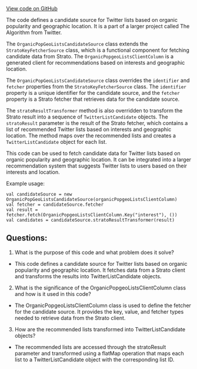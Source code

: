 [View code on GitHub](https://github.com/misbahsy/the-algorithm/product-mixer/component-library/src/main/scala/com/twitter/product_mixer/component_library/candidate_source/lists/OrganicPopGeoListsCandidateSource.scala)

The code defines a candidate source for Twitter lists based on organic popularity and geographic location. It is a part of a larger project called The Algorithm from Twitter. 

The `OrganicPopGeoListsCandidateSource` class extends the `StratoKeyFetcherSource` class, which is a functional component for fetching candidate data from Strato. The `OrganicPopgeoListsClientColumn` is a generated client for recommendations based on interests and geographic location. 

The `OrganicPopGeoListsCandidateSource` class overrides the `identifier` and `fetcher` properties from the `StratoKeyFetcherSource` class. The `identifier` property is a unique identifier for the candidate source, and the `fetcher` property is a Strato fetcher that retrieves data for the candidate source. 

The `stratoResultTransformer` method is also overridden to transform the Strato result into a sequence of `TwitterListCandidate` objects. The `stratoResult` parameter is the result of the Strato fetcher, which contains a list of recommended Twitter lists based on interests and geographic location. The method maps over the recommended lists and creates a `TwitterListCandidate` object for each list. 

This code can be used to fetch candidate data for Twitter lists based on organic popularity and geographic location. It can be integrated into a larger recommendation system that suggests Twitter lists to users based on their interests and location. 

Example usage:

```
val candidateSource = new OrganicPopGeoListsCandidateSource(organicPopgeoListsClientColumn)
val fetcher = candidateSource.fetcher
val result = fetcher.fetch(OrganicPopgeoListsClientColumn.Key("interest"), ())
val candidates = candidateSource.stratoResultTransformer(result)
```
## Questions: 
 1. What is the purpose of this code and what problem does it solve?
- This code defines a candidate source for Twitter lists based on organic popularity and geographic location. It fetches data from a Strato client and transforms the results into TwitterListCandidate objects.

2. What is the significance of the OrganicPopgeoListsClientColumn class and how is it used in this code?
- The OrganicPopgeoListsClientColumn class is used to define the fetcher for the candidate source. It provides the key, value, and fetcher types needed to retrieve data from the Strato client.

3. How are the recommended lists transformed into TwitterListCandidate objects?
- The recommended lists are accessed through the stratoResult parameter and transformed using a flatMap operation that maps each list to a TwitterListCandidate object with the corresponding list ID.
